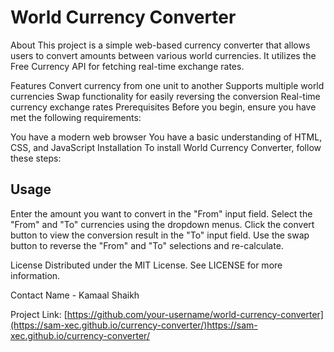 <h1>World Currency Converter</h1>
About
This project is a simple web-based currency converter that allows users to convert amounts between various world currencies. It utilizes the Free Currency API for fetching real-time exchange rates.

Features
Convert currency from one unit to another
Supports multiple world currencies
Swap functionality for easily reversing the conversion
Real-time currency exchange rates
Prerequisites
Before you begin, ensure you have met the following requirements:

You have a modern web browser
You have a basic understanding of HTML, CSS, and JavaScript
Installation
To install World Currency Converter, follow these steps:


<h2>Usage</h2>
Enter the amount you want to convert in the "From" input field.
Select the "From" and "To" currencies using the dropdown menus.
Click the convert button to view the conversion result in the "To" input field.
Use the swap button to reverse the "From" and "To" selections and re-calculate.


License
Distributed under the MIT License. See LICENSE for more information.

Contact
 Name - Kamaal Shaikh 

Project Link: [https://github.com/your-username/world-currency-converter](https://sam-xec.github.io/currency-converter/)https://sam-xec.github.io/currency-converter/

